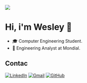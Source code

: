 ![](https://komarev.com/ghpvc/?username=Wesley-Nascimentoo&color=006bed)

# Hi, i'm Wesley :wave:

- 🎓 Computer Engineering Student.
- 💼 Engineering Analyst at Mondial.

## Contac

[![LinkedIn](https://img.shields.io/badge/-LinkedIn-0A66C2?style=flat&logo=linkedin&logoColor=white)](www.linkedin.com/in/wesley-nascimento-260486303)
[![Gmail](https://img.shields.io/badge/-Gmail-D14836?style=flat&logo=gmail&logoColor=white)](mailto:wesleynascimento.tech@gmail.com)
[![GitHub](https://img.shields.io/badge/-GitHub-181717?style=flat&logo=github&logoColor=white)](https://github.com/Wesley-Nascimentoo)
